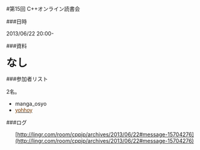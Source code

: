 #第15回 C++オンライン読書会

###日時

2013/06/22 20:00-



###資料

<h1 style='margin:0px 0px 8px;font-family:inherit;padding:0px;border:0px'>なし</h1>

###参加者リスト

2名。

- manga_osyo
- [<span style='margin:0px 0px 3px;padding:0px;border:0px;font-family:Helvetica,Trebuchet MS,sans-serif;font-size:inherit;font-style:inherit;font-variant:inherit;line-height:inherit;vertical-align:baseline;color:rgb(121,59,0)'>yohhoy](http://lingr.com/yohhoy)</span>

###ログ

<ul/>

<a rel='nofollow' href='http://lingr.com/room/cppjp/archives/2013/01/05#message-13452775'/>

[http://lingr.com/room/cppjp/archives/2013/06/22#message-15704276](http://lingr.com/room/cppjp/archives/2013/06/22#message-15704276)


